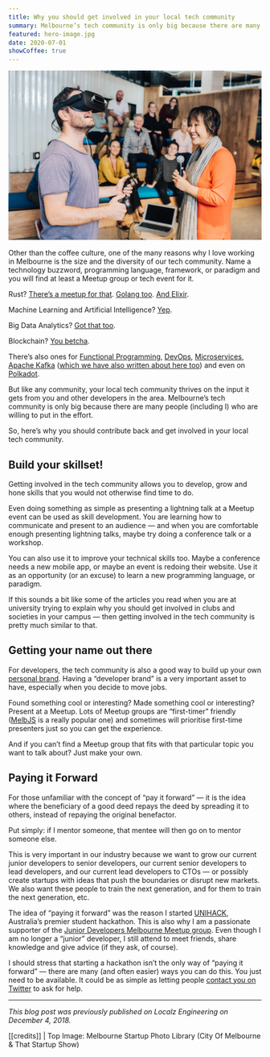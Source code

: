 ```yaml
---
title: Why you should get involved in your local tech community
summary: Melbourne’s tech community is only big because there are many people (including I) who are willing to put in the effort. So, here’s why you should contribute back and get involved in your local tech community.
featured: hero-image.jpg
date: 2020-07-01
showCoffee: true
---
```


![](hero-image.jpg)

Other than the coffee culture, one of the many reasons why I love working in Melbourne is the size and the diversity of our tech community. Name a technology buzzword, programming language, framework, or paradigm and you will find at least a Meetup group or tech event for it.

Rust? [There’s a meetup for that](https://www.meetup.com/Rust-Melbourne/). [Golang too](https://www.meetup.com/golang-mel/). [And Elixir](https://www.meetup.com/Elixir-Melbourne/).

Machine Learning and Artificial Intelligence? [Yep](https://www.meetup.com/Machine-Learning-AI-Meetup/).

Big Data Analytics? [Got that too](https://www.meetup.com/Big-Data-Analytics-Meetup-Group/).

Blockchain? [You betcha](https://www.meetup.com/topics/blockchain/au/melbourne/).

There’s also ones for [Functional Programming](https://www.meetup.com/Melbourne-Functional-User-Group-MFUG/), [DevOps](https://www.meetup.com/devops-melbourne/), [Microservices](https://www.meetup.com/Melbourne-Microservices/), [Apache Kafka](https://www.meetup.com/KafkaMelbourne) ([which we have also written about here too](https://medium.com/localz-engineering/localz-meets-kafka-message-durability-and-latency-1bbee35fdf86)) and even on [Polkadot](https://www.meetup.com/Polkadot-Melbourne/).

But like any community, your local tech community thrives on the input it gets from you and other developers in the area. Melbourne’s tech community is only big because there are many people (including I) who are willing to put in the effort.

So, here’s why you should contribute back and get involved in your local tech community.

## Build your skillset!

Getting involved in the tech community allows you to develop, grow and hone skills that you would not otherwise find time to do.

Even doing something as simple as presenting a lightning talk at a Meetup event can be used as skill development. You are learning how to communicate and present to an audience — and when you are comfortable enough presenting lightning talks, maybe try doing a conference talk or a workshop.

You can also use it to improve your technical skills too. Maybe a conference needs a new mobile app, or maybe an event is redoing their website. Use it as an opportunity (or an excuse) to learn a new programming language, or paradigm.

If this sounds a bit like some of the articles you read when you are at university trying to explain why you should get involved in clubs and societies in your campus — then getting involved in the tech community is pretty much similar to that.

## Getting your name out there

For developers, the tech community is also a good way to build up your own [personal brand](https://medium.freecodecamp.org/building-your-personal-brand-as-a-new-web-developer-f6d4150fd217). Having a “developer brand” is a very important asset to have, especially when you decide to move jobs.

Found something cool or interesting? Made something cool or interesting? Present at a Meetup. Lots of Meetup groups are “first-timer” friendly ([MelbJS](http://melbjs.com/) is a really popular one) and sometimes will prioritise first-time presenters just so you can get the experience.

And if you can’t find a Meetup group that fits with that particular topic you want to talk about? Just make your own.

## Paying it Forward

For those unfamiliar with the concept of “pay it forward” — it is the idea where the beneficiary of a good deed repays the deed by spreading it to others, instead of repaying the original benefactor.

Put simply: if I mentor someone, that mentee will then go on to mentor someone else.

This is very important in our industry because we want to grow our current junior developers to senior developers, our current senior developers to lead developers, and our current lead developers to CTOs — or possibly create startups with ideas that push the boundaries or disrupt new markets. We also want these people to train the next generation, and for them to train the next generation, etc.

The idea of “paying it forward” was the reason I started [UNIHACK](https://unihack.net/), Australia’s premier student hackathon. This is also why I am a passionate supporter of the [Junior Developers Melbourne Meetup group](https://www.meetup.com/Junior-Developers-Melbourne/). Even though I am no longer a “junior” developer, I still attend to meet friends, share knowledge and give advice (if they ask, of course).

I should stress that starting a hackathon isn’t the only way of “paying it forward” — there are many (and often easier) ways you can do this. You just need to be available. It could be as simple as letting people [contact you on Twitter](https://twitter.com/terencehuynh) to ask for help.

---

_This blog post was previously published on Localz Engineering on December 4, 2018._

[[credits]]
| Top Image: Melbourne Startup Photo Library (City Of Melbourne & That Startup Show)
